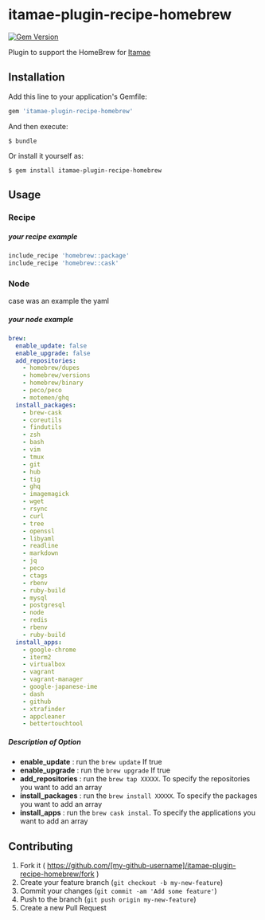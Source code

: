 # itamae-plugin-recipe-homebrew
[![Gem Version](https://badge.fury.io/rb/itamae-plugin-recipe-homebrew.svg)](http://badge.fury.io/rb/itamae-plugin-recipe-homebrew)

Plugin to support the HomeBrew for [Itamae](https://github.com/itamae-kitchen/itamae)


## Installation

Add this line to your application's Gemfile:

```ruby
gem 'itamae-plugin-recipe-homebrew'
```

And then execute:

    $ bundle

Or install it yourself as:

    $ gem install itamae-plugin-recipe-homebrew

## Usage

### Recipe

##### your recipe example
```ruby
include_recipe 'homebrew::package'
include_recipe 'homebrew::cask'
```

### Node
case was an example the yaml

##### your node example
```yaml
brew:
  enable_update: false
  enable_upgrade: false
  add_repositories:
    - homebrew/dupes
    - homebrew/versions
    - homebrew/binary
    - peco/peco
    - motemen/ghq
  install_packages:
    - brew-cask
    - coreutils
    - findutils
    - zsh
    - bash
    - vim
    - tmux
    - git
    - hub
    - tig
    - ghq
    - imagemagick
    - wget
    - rsync
    - curl
    - tree
    - openssl
    - libyaml
    - readline
    - markdown
    - jq
    - peco
    - ctags
    - rbenv
    - ruby-build
    - mysql
    - postgresql
    - node
    - redis
    - rbenv
    - ruby-build
  install_apps:
    - google-chrome
    - iterm2
    - virtualbox
    - vagrant
    - vagrant-manager
    - google-japanese-ime
    - dash
    - github
    - xtrafinder
    - appcleaner
    - bettertouchtool
```
##### Description of Option
* **enable_update** : run the `brew update` If true
* **enable_upgrade** : run the `brew upgrade` If true
* **add_repositories** : run the `brew tap XXXXX`. To specify the repositories you want to add an array
* **install_packages** : run the `brew install XXXXX`. To specify the packages you want to add an array
* **install_apps** : run the `brew cask instal`. To specify the applications you want to add an array

## Contributing

1. Fork it ( https://github.com/[my-github-username]/itamae-plugin-recipe-homebrew/fork )
2. Create your feature branch (`git checkout -b my-new-feature`)
3. Commit your changes (`git commit -am 'Add some feature'`)
4. Push to the branch (`git push origin my-new-feature`)
5. Create a new Pull Request
